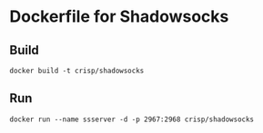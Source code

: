 # Dockerfile for Shadowsocks

## Build

```
docker build -t crisp/shadowsocks
```

## Run

```
docker run --name ssserver -d -p 2967:2968 crisp/shadowsocks
```
